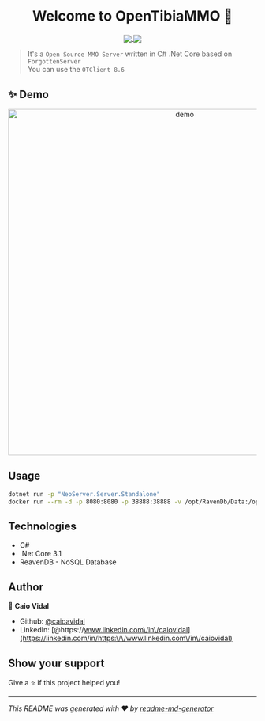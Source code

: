 <h1 align="center">Welcome to OpenTibiaMMO 👋</h1>
<p align="center">
  <a href="https://travis-ci.com/caioavidal/OpenTibiaMMO" target="_blank">
  <img align="center" src="https://travis-ci.com/caioavidal/OpenTibiaMMO.svg?branch=develop" target="_blank"  />
  </a>
  <a href="https://codecov.io/gh/caioavidal/OpenTibiaMMO">
  <img align="center" src="https://codecov.io/gh/caioavidal/OpenTibiaMMO/branch/develop/graph/badge.svg" />
</a>
</p>

> It's a `Open Source MMO Server` written in C# .Net Core based on `ForgottenServer`
> <br>You can use the `OTClient 8.6`

## ✨ Demo

<p align="center">
  <img width="700" align="center" src="https://github.com/caioavidal/OpenTibiaMMO/blob/develop/opentibiammo.gif?raw=true" alt="demo"/>
</p>

## Usage

```sh
dotnet run -p "NeoServer.Server.Standalone"
docker run --rm -d -p 8080:8080 -p 38888:38888 -v /opt/RavenDb/Data:/opt/RavenDB/Server/RavenData ravendb/ravendb
```

## Technologies

* C#
* .Net Core 3.1
* ReavenDB - NoSQL Database

## Author

👤 **Caio Vidal**

* Github: [@caioavidal](https://github.com/caioavidal)
* LinkedIn: [@https:\/\/www.linkedin.com\/in\/caiovidal](https://linkedin.com/in/https:\/\/www.linkedin.com\/in\/caiovidal)

## Show your support

Give a ⭐️ if this project helped you!

***
_This README was generated with ❤️ by [readme-md-generator](https://github.com/kefranabg/readme-md-generator)_
